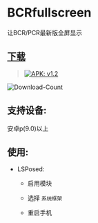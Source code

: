 # BCRfullscreen

让BCR/PCR最新版全屏显示

## [下载](https://github.com/KitsunePie/BCRfullscreen/releases/)

>[![APK: v1.2](https://img.shields.io/badge/APK-v1.2-brightgreen)](https://github.com/KitsunePie/BCRfullscreen/releases/download/1.2/app-release.apk)

![Download-Count](https://img.shields.io/github/downloads/KitsunePie/BCRfullscreen/total?color=blue)

## 支持设备:

安卓p(9.0)以上

## 使用:

- LSPosed:

  - 启用模块

  - 选择 `系统框架`

  - 重启手机


